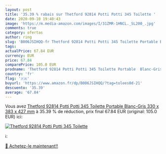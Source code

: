 ```yaml
---
layout: post
title: '35.39 % rabais sur Thetford 92814 Potti Potti 345 Toilette '
date: 2020-09-10 19:40:43
image: 'https://m.media-amazon.com/images/I/31ZMR-1HNCL._SL200_.jpg'
comments: true
category: ofertas
author: ring
slug: 'B006JSIHQQ-fr Thetford 92814 Potti Potti 345 Toilette Portable Blanc-...'
tags: 
actualPrice: 67.84 EUR
currency: EUR
price: 67.84
comparePrice: 105.0 EUR
prodname: 'Thetford 92814 Potti Potti 345 Toilette Portable  Blanc-Gris 330 x 383 x 427 mm'
country: 'fr'
flag: '🇫🇷'
buyurl: 'https://www.amazon.fr/dp/B006JSIHQQ/?tag=tolees0d-21'
descuento: '35.39'
average: '67.84'
---
```


Vous avez [Thetford 92814 Potti Potti 345 Toilette Portable  Blanc-Gris 330 x 383 x 427 mm](https://www.amazon.fr/dp/B006JSIHQQ/?tag=tolees0d-21)  à  35.39 % de réduction, prix final  67.84 EUR (original: 105.0 EUR) ici:

[![Thetford 92814 Potti Potti 345 Toilette ](https://m.media-amazon.com/images/I/31ZMR-1HNCL._SL200_.jpg)](https://www.amazon.fr/dp/B006JSIHQQ/?tag=tolees0d-21)

ℹ️:


[🛒 Achetez-le maintenant!!](https://www.amazon.fr/dp/B006JSIHQQ/?tag=tolees0d-21)
